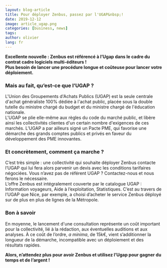 ```yaml
---
layout: blog-article
title: Pour déployer Zenbus, passez par l'UGAP&nbsp;!
date: 2019-12-12
image: article_ugap.png
categories: [business, news]
tags:
author: olivier
lang: fr
---
```


**Excellente nouvelle&nbsp;: Zenbus est référencé à l’Ugap dans le cadre du contrat cadre logiciels multi-éditeurs&nbsp;!<br>
Plus besoin de lancer une procédure longue et coûteuse pour lancer votre déploiement.**

### Mais au fait, qu’est-ce que l’UGAP&nbsp;?
L'Union des Groupements d'Achats Publics&nbsp;(UGAP) est la seule centrale d'achat généraliste 100% dédiée à l'achat public, placée sous la double tutelle du ministre chargé du budget et du ministre chargé de l'éducation nationale.<br>
L'UGAP se plie elle-même aux règles du code du marché public, et libère ainsi les collectivités clientes d'un certain nombre d'exigences de ces marchés. L’UGAP a par ailleurs signé un Pacte PME, qui favorise une démarche des grands comptes publics et privés en faveur du développement des PME innovantes.


### Et concrètement, comment ça marche&nbsp;?
C’est très simple&nbsp;: une collectivité qui souhaite déployer Zenbus contacte l’UGAP qui lui fera alors parvenir un devis avec les conditions tarifaires négociées. Vous n’avez pas de référent UGAP&nbsp;? Contactez-nous et nous ferons le nécessaire.<br>
L’offre Zenbus est intégralement couverte par le catalogue UGAP&nbsp;: Information voyageurs, Aide à l’exploitation, Statistiques. C’est au travers de l’UGAP que Nice, par exemple, a choisi d’acheter le service Zenbus déployé sur de plus en plus de lignes de la Métropole.


### Bon à savoir
En moyenne, le lancement d'une consultation représente un coût important pour la collectivité, lié à la rédaction, aux éventuelles auditions et aux analyses. À ce coût de l’ordre, *a minima*, de 15k€, vient s’additionner la longueur de la démarche, incompatible avec un déploiement et des résultats rapides. <br>

**Alors, n’attendez plus pour avoir Zenbus et utilisez l’Ugap pour gagner du temps et de l’argent&nbsp;!**
